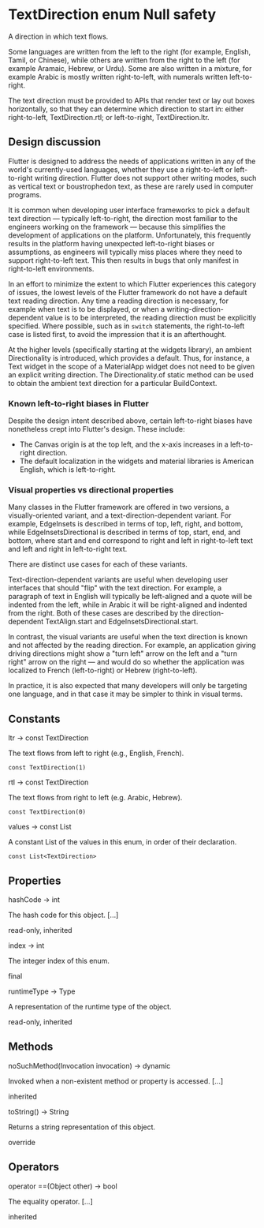 # TextDirection enum Null safety #

A direction in which text flows.

Some languages are written from the left to the right (for example, English, Tamil, or Chinese), while others are written from the right to the left (for example Aramaic, Hebrew, or Urdu). Some are also written in a mixture, for example Arabic is mostly written right-to-left, with numerals written left-to-right.

The text direction must be provided to APIs that render text or lay out boxes horizontally, so that they can determine which direction to start in: either right-to-left, TextDirection.rtl; or left-to-right, TextDirection.ltr.

## Design discussion ##

Flutter is designed to address the needs of applications written in any of the world's currently-used languages, whether they use a right-to-left or left-to-right writing direction. Flutter does not support other writing modes, such as vertical text or boustrophedon text, as these are rarely used in computer programs.

It is common when developing user interface frameworks to pick a default text direction — typically left-to-right, the direction most familiar to the engineers working on the framework — because this simplifies the development of applications on the platform. Unfortunately, this frequently results in the platform having unexpected left-to-right biases or assumptions, as engineers will typically miss places where they need to support right-to-left text. This then results in bugs that only manifest in right-to-left environments.

In an effort to minimize the extent to which Flutter experiences this category of issues, the lowest levels of the Flutter framework do not have a default text reading direction. Any time a reading direction is necessary, for example when text is to be displayed, or when a writing-direction-dependent value is to be interpreted, the reading direction must be explicitly specified. Where possible, such as in `switch` statements, the right-to-left case is listed first, to avoid the impression that it is an afterthought.

At the higher levels (specifically starting at the widgets library), an ambient Directionality is introduced, which provides a default. Thus, for instance, a Text widget in the scope of a MaterialApp widget does not need to be given an explicit writing direction. The Directionality.of static method can be used to obtain the ambient text direction for a particular BuildContext.

### Known left-to-right biases in Flutter ###

Despite the design intent described above, certain left-to-right biases have nonetheless crept into Flutter's design. These include:

 *  The Canvas origin is at the top left, and the x-axis increases in a left-to-right direction.
 *  The default localization in the widgets and material libraries is American English, which is left-to-right.

### Visual properties vs directional properties ###

Many classes in the Flutter framework are offered in two versions, a visually-oriented variant, and a text-direction-dependent variant. For example, EdgeInsets is described in terms of top, left, right, and bottom, while EdgeInsetsDirectional is described in terms of top, start, end, and bottom, where start and end correspond to right and left in right-to-left text and left and right in left-to-right text.

There are distinct use cases for each of these variants.

Text-direction-dependent variants are useful when developing user interfaces that should "flip" with the text direction. For example, a paragraph of text in English will typically be left-aligned and a quote will be indented from the left, while in Arabic it will be right-aligned and indented from the right. Both of these cases are described by the direction-dependent TextAlign.start and EdgeInsetsDirectional.start.

In contrast, the visual variants are useful when the text direction is known and not affected by the reading direction. For example, an application giving driving directions might show a "turn left" arrow on the left and a "turn right" arrow on the right — and would do so whether the application was localized to French (left-to-right) or Hebrew (right-to-left).

In practice, it is also expected that many developers will only be targeting one language, and in that case it may be simpler to think in visual terms.

## Constants ##

ltr → const TextDirection

The text flows from left to right (e.g., English, French).

`const TextDirection(1)`

rtl → const TextDirection

The text flows from right to left (e.g. Arabic, Hebrew).

`const TextDirection(0)`

values → const List<TextDirection>

A constant List of the values in this enum, in order of their declaration.

`const List<TextDirection>`

## Properties ##

hashCode → int

The hash code for this object. \[...\]

read-only, inherited

index → int

The integer index of this enum.

final

runtimeType → Type

A representation of the runtime type of the object.

read-only, inherited

## Methods ##

noSuchMethod(Invocation invocation) → dynamic

Invoked when a non-existent method or property is accessed. \[...\]

inherited

toString() → String

Returns a string representation of this object.

override

## Operators ##

operator ==(Object other) → bool

The equality operator. \[...\]

inherited